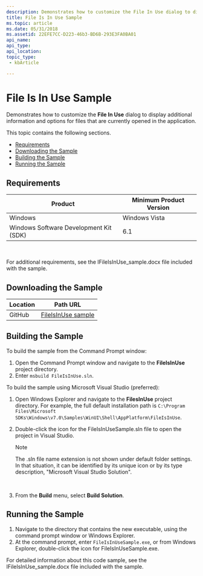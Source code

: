 ```yaml
---
description: Demonstrates how to customize the File In Use dialog to display additional information and options for files that are currently opened in the application.
title: File Is In Use Sample
ms.topic: article
ms.date: 05/31/2018
ms.assetid: 22EFE7CC-D223-46b3-BD6B-293E3FA0BA01
api_name: 
api_type: 
api_location: 
topic_type: 
 - kbArticle

---
```


# File Is In Use Sample

Demonstrates how to customize the **File In Use** dialog to display additional information and options for files that are currently opened in the application.

This topic contains the following sections.

- [Requirements](#requirements)
- [Downloading the Sample](#downloading-the-sample)
- [Building the Sample](#building-the-sample)
- [Running the Sample](#running-the-sample)

## Requirements



| Product                                | Minimum Product Version |
|----------------------------------------|-------------------------|
| Windows                                | Windows Vista           |
| Windows Software Development Kit (SDK) | 6.1                     |



 

For additional requirements, see the IFileIsInUse\_sample.docx file included with the sample.

## Downloading the Sample

| Location      | Path URL                                                                                             |
|---------------|------------------------------------------------------------------------------------------------------|
| GitHub  | [FileIsInUse sample](https://github.com/microsoft/Windows-classic-samples/tree/master/Samples/Win7Samples/winui/shell/appplatform/fileisinuse) |

## Building the Sample

To build the sample from the Command Prompt window:

1.  Open the Command Prompt window and navigate to the **FileIsInUse** project directory.
2.  Enter `msbuild FileIsInUse.sln`.

To build the sample using Microsoft Visual Studio (preferred):

1.  Open Windows Explorer and navigate to the **FilesInUse** project directory. For example, the full default installation path is `C:\Program Files\Microsoft SDKs\Windows\v7.0\Samples\WinUI\Shell\AppPlatform\FileIsInUse`.
2.  Double-click the icon for the FileIsInUseSample.sln file to open the project in Visual Studio.
    > [!Note]  
    > The .sln file name extension is not shown under default folder settings. In that situation, it can be identified by its unique icon or by its type description, "Microsoft Visual Studio Solution".

     

3.  From the **Build** menu, select **Build Solution**.

## Running the Sample

1.  Navigate to the directory that contains the new executable, using the command prompt window or Windows Explorer.
2.  At the command prompt, enter `FileIsInUseSample.exe`, or from Windows Explorer, double-click the icon for FileIsInUseSample.exe.

For detailed information about this code sample, see the IFileIsInUse\_sample.docx file included with the sample.

 

 



